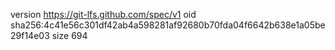 version https://git-lfs.github.com/spec/v1
oid sha256:4c41e56c301df42ab4a598281af92680b70fda04f6642b638e1a05be29f14e03
size 694
